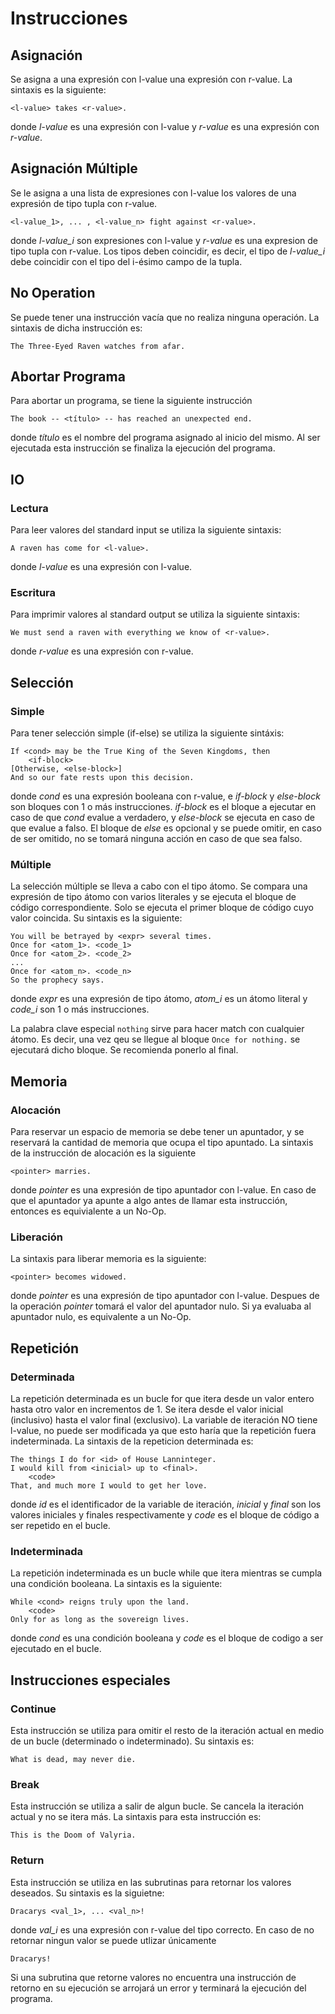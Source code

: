 # Instrucciones

## Asignación

Se asigna a una expresión con l-value una expresión con r-value.
La sintaxis es la siguiente:
```
<l-value> takes <r-value>.
```
donde *l-value* es una expresión con l-value y *r-value*
es una expresión con *r-value*.

## Asignación Múltiple

Se le asigna a una lista de expresiones con l-value los valores
de una expresión de tipo tupla con r-value.
```
<l-value_1>, ... , <l-value_n> fight against <r-value>.
```
donde *l-value_i* son expresiones con l-value y *r-value*
es una expresion de tipo tupla con r-value. Los tipos deben
coincidir, es decir, el tipo de *l-value_i* debe coincidir
con el tipo del i-ésimo campo de la tupla.

## No Operation

Se puede tener una instrucción vacía que no realiza ninguna
operación. La sintaxis de dicha instrucción es:

```
The Three-Eyed Raven watches from afar.
```

## Abortar Programa

Para abortar un programa, se tiene la siguiente instrucción

```
The book -- <título> -- has reached an unexpected end.
```
donde *título* es el nombre del programa asignado al inicio
del mismo. Al ser ejecutada esta instrucción se finaliza
la ejecución del programa.

## IO

### Lectura

Para leer valores del standard input se utiliza la siguiente
sintaxis:
```
A raven has come for <l-value>.
```
donde *l-value* es una expresión con l-value.

### Escritura

Para imprimir valores al standard output se utiliza la siguiente
sintaxis:

```
We must send a raven with everything we know of <r-value>.
```
donde *r-value* es una expresión con r-value.

## Selección

### Simple

Para tener selección simple (if-else) se utiliza la siguiente
sintáxis:
```
If <cond> may be the True King of the Seven Kingdoms, then
    <if-block>
[Otherwise, <else-block>]
And so our fate rests upon this decision.
```
donde *cond* es una expresión booleana con r-value, e *if-block*
y *else-block* son bloques con 1 o más instrucciones.
*if-block* es el bloque a ejecutar en caso de que *cond*
evalue a verdadero, y *else-block* se ejecuta en caso de
que evalue a falso. El bloque de *else* es opcional y se
puede omitir, en caso de ser omitido, no se tomará ninguna
acción en caso de que sea falso.

### Múltiple

La selección múltiple se lleva a cabo con el tipo átomo.
Se compara una expresión de tipo átomo con varios literales
y se ejecuta el bloque de código correspondiente. Solo
se ejecuta el primer bloque de código cuyo valor coincida.
Su sintaxis es la siguiente:

```
You will be betrayed by <expr> several times.
Once for <atom_1>. <code_1>
Once for <atom_2>. <code_2>
...
Once for <atom_n>. <code_n>
So the prophecy says.
```
donde *expr* es una expresión de tipo átomo,
*atom_i* es un átomo literal y *code_i* son 1 o más
instrucciones.

La palabra clave especial `nothing` sirve para hacer match
con cualquier átomo. Es decir, una vez qeu se llegue al
bloque `Once for nothing.` se ejecutará dicho bloque. Se
recomienda ponerlo al final.

## Memoria

### Alocación

Para reservar un espacio de memoria se debe tener
un apuntador, y se reservará la cantidad de memoria
que ocupa el tipo apuntado. La sintaxis de la
instrucción de alocación es la siguiente

```
<pointer> marries.
```
donde *pointer* es una expresión de tipo apuntador
con l-value. En caso de que el apuntador ya apunte
a algo antes de llamar esta instrucción, entonces
es equivialente a un No-Op.

### Liberación

La sintaxis para liberar memoria es la siguiente:
```
<pointer> becomes widowed.
```
donde *pointer* es una expresión de tipo apuntador
con l-value. Despues de la operación *pointer* tomará
el valor del apuntador nulo. Si ya evaluaba al
apuntador nulo, es equivalente a un No-Op.

## Repetición

### Determinada

La repetición determinada es un bucle for que itera desde
un valor entero hasta otro valor en incrementos de 1.
Se itera desde el valor inicial (inclusivo) hasta el valor
final (exclusivo). La variable de iteración NO tiene l-value,
no puede ser modificada ya que esto haría que la repetición
fuera indeterminada. La sintaxis de la repeticion determinada
es:

```
The things I do for <id> of House Lanninteger.
I would kill from <inicial> up to <final>.
    <code>
That, and much more I would to get her love.
```
donde *id* es el identificador de la variable de iteración,
*inicial* y *final* son los valores iniciales y finales
respectivamente y *code* es el bloque de código a
ser repetido en el bucle.

### Indeterminada

La repetición indeterminada es un bucle while que itera
mientras se cumpla una condición booleana. La sintaxis
es la siguiente:

```
While <cond> reigns truly upon the land.
    <code>
Only for as long as the sovereign lives.
```
donde *cond* es una condición booleana y *code* es el
bloque de codigo a ser ejecutado en el bucle.

## Instrucciones especiales

### Continue

Esta instrucción se utiliza para omitir el resto de la iteración
actual en medio de un bucle (determinado o indeterminado).
Su sintaxis es:
```
What is dead, may never die.
```

### Break

Esta instrucción se utiliza a salir de algun bucle. Se cancela
la iteración actual y no se itera más. La sintaxis para
esta instrucción es:
```
This is the Doom of Valyria.
```

### Return

Esta instrucción se utiliza en las subrutinas para retornar
los valores deseados. Su sintaxis es la siguietne:
```
Dracarys <val_1>, ... <val_n>!
```
donde *val_i* es una expresión con r-value del tipo correcto.
En caso de no retornar ningun valor se puede utlizar
únicamente
```
Dracarys!
```

Si una subrutina que retorne valores
no encuentra una instrucción de retorno en su ejecución
se arrojará un error y terminará la ejecución del programa.
